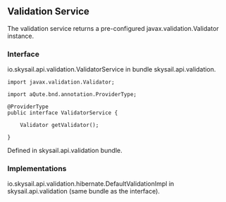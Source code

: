 ## Validation Service

The validation service returns a pre-configured javax.validation.Validator instance.


### Interface

io.skysail.api.validation.ValidatorService in bundle skysail.api.validation.

````
import javax.validation.Validator;

import aQute.bnd.annotation.ProviderType;

@ProviderType
public interface ValidatorService {

    Validator getValidator();

}
````
Defined in skysail.api.validation bundle.


### Implementations

io.skysail.api.validation.hibernate.DefaultValidationImpl in skysail.api.validation (same bundle as the interface).


